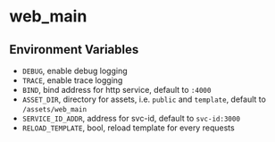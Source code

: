 # web_main

## Environment Variables

* `DEBUG`, enable debug logging
* `TRACE`, enable trace logging
* `BIND`, bind address for http service, default to `:4000`
* `ASSET_DIR`, directory for assets, i.e. `public` and `template`, default to `/assets/web_main`
* `SERVICE_ID_ADDR`, address for svc-id, default to `svc-id:3000`
* `RELOAD_TEMPLATE`, bool, reload template for every requests
